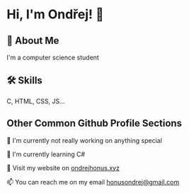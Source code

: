 # Hi, I'm Ondřej! 👋  
                
## 🚀 About Me  
I'm a computer science student

## 🛠 Skills  
C, HTML, CSS, JS...  
    
## Other Common Github Profile Sections  
📖 I'm currently not really working on anything special
    
🧠 I'm currently learning C#
    
🔗 Visit my website on <a href="https://ondrejhonus.xyz">ondrejhonus.xyz</a>

📫 You can reach me on my email <a href="mailto:honusondrej@gmail.com">honusondrej@gmail.com</a> 
    